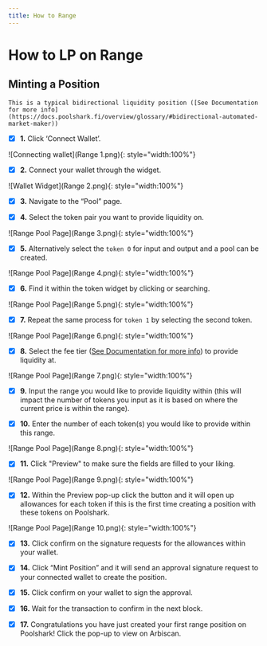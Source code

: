 ```yaml
---
title: How to Range
---
```


# How to LP on Range

## Minting a Position

    This is a typical bidirectional liquidity position ([See Documentation for more info](https://docs.poolshark.fi/overview/glossary/#bidirectional-automated-market-maker))

- [x] **1.** Click ‘Connect Wallet’.

![Connecting wallet](Range 1.png){: style="width:100%"}

- [x] **2.** Connect your wallet through the widget.

![Wallet Widget](Range 2.png){: style="width:100%"}

- [x] **3.** Navigate to the “Pool” page.

- [x] **4.** Select the token pair you want to provide liquidity on.

![Range Pool Page](Range 3.png){: style="width:100%"}

- [x] **5.** Alternatively select the ```token 0``` for input and output and a pool can be created.

![Range Pool Page](Range 4.png){: style="width:100%"}

- [x] **6.** Find it within the token widget by clicking or searching.

![Range Pool Page](Range 5.png){: style="width:100%"}

- [x] **7.** Repeat the same process for ```token 1``` by selecting the second token.

![Range Pool Page](Range 6.png){: style="width:100%"}

- [x] **8.** Select the fee tier ([See Documentation for more info](https://docs.poolshark.fi/overview/glossary/#fee-tier)) to provide liquidity at.

![Range Pool Page](Range 7.png){: style="width:100%"}

- [x] **9.** Input the range you would like to provide liquidity within (this will impact the number of tokens you input as it is based on where the current price is within the range).

- [x] **10.** Enter the number of each token(s) you would like to provide within this range.

![Range Pool Page](Range 8.png){: style="width:100%"}

- [x] **11.** Click "Preview" to make sure the fields are filled to your liking.

![Range Pool Page](Range 9.png){: style="width:100%"}

- [x] **12.** Within the Preview pop-up click the button and it will open up allowances for each token if this is the first time creating a position with these tokens on Poolshark.

![Range Pool Page](Range 10.png){: style="width:100%"}

- [x] **13.** Click confirm on the signature requests for the allowances within your wallet.

- [x] **14.** Click “Mint Position” and it will send an approval signature request to your connected wallet to create the position.

- [x] **15.** Click confirm on your wallet to sign the approval.

- [x] **16.** Wait for the transaction to confirm in the next block.

- [x] **17.** Congratulations you have just created your first range position on Poolshark! Click the pop-up to view on Arbiscan.


<br><br><br>